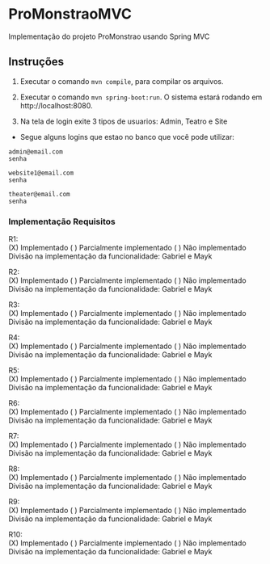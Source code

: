 # ProMonstraoMVC

Implementação do projeto ProMonstrao usando Spring MVC

## Instruções

1. Executar o comando `mvn compile`, para compilar os arquivos.

2. Executar o comando `mvn spring-boot:run`. O sistema estará rodando em http://localhost:8080.

3. Na tela de login exite 3 tipos de usuarios: Admin, Teatro e Site <br>
- Segue alguns logins que estao no banco que você pode utilizar:

```
admin@email.com
senha

website1@email.com
senha

theater@email.com
senha
```


### Implementação Requisitos

R1:<br>
(X) Implementado ( ) Parcialmente implementado ( ) Não implementado<br>
Divisão na implementação da funcionalidade: Gabriel e Mayk<br>

R2:<br>
(X) Implementado ( ) Parcialmente implementado ( ) Não implementado<br>
Divisão na implementação da funcionalidade: Gabriel e Mayk<br>

R3:<br>
(X) Implementado ( ) Parcialmente implementado ( ) Não implementado<br>
Divisão na implementação da funcionalidade: Gabriel e Mayk<br>

R4:<br>
(X) Implementado ( ) Parcialmente implementado ( ) Não implementado<br>
Divisão na implementação da funcionalidade: Gabriel e Mayk<br>

R5:<br>
(X) Implementado ( ) Parcialmente implementado ( ) Não implementado<br>
Divisão na implementação da funcionalidade: Gabriel e Mayk<br>

R6:<br>
(X) Implementado ( ) Parcialmente implementado ( ) Não implementado<br>
Divisão na implementação da funcionalidade: Gabriel e Mayk<br>

R7:<br>
(X) Implementado ( ) Parcialmente implementado ( ) Não implementado<br>
Divisão na implementação da funcionalidade: Gabriel e Mayk<br>

R8:<br>
(X) Implementado ( ) Parcialmente implementado ( ) Não implementado<br>
Divisão na implementação da funcionalidade: Gabriel e Mayk<br>

R9:<br>
(X) Implementado ( ) Parcialmente implementado ( ) Não implementado<br>
Divisão na implementação da funcionalidade: Gabriel e Mayk<br>

R10:<br>
(X) Implementado ( ) Parcialmente implementado ( ) Não implementado<br>
Divisão na implementação da funcionalidade: Gabriel e Mayk<br>
